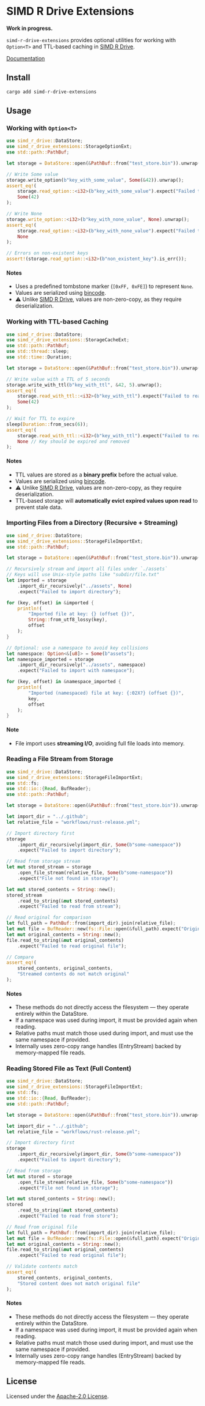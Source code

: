 # SIMD R Drive Extensions

**Work in progress.**

`simd-r-drive-extensions` provides optional utilities for working with `Option<T>` and TTL-based caching in [SIMD R Drive](https://crates.io/crates/simd-r-drive).

[Documentation](https://docs.rs/simd-r-drive-extensions/latest/simd_r_drive_extensions/)

## Install

```sh
cargo add simd-r-drive-extensions
```

## Usage

### Working with `Option<T>`
```rust
use simd_r_drive::DataStore;
use simd_r_drive_extensions::StorageOptionExt;
use std::path::PathBuf;

let storage = DataStore::open(&PathBuf::from("test_store.bin")).unwrap();

// Write Some value
storage.write_option(b"key_with_some_value", Some(&42)).unwrap();
assert_eq!(
    storage.read_option::<i32>(b"key_with_some_value").expect("Failed to read key1"),
    Some(42)
);

// Write None
storage.write_option::<i32>(b"key_with_none_value", None).unwrap();
assert_eq!(
    storage.read_option::<i32>(b"key_with_none_value").expect("Failed to read key2"),
    None
);

// Errors on non-existent keys
assert!(storage.read_option::<i32>(b"non_existent_key").is_err());
```

#### Notes

- Uses a predefined tombstone marker (`[0xFF, 0xFE]`) to represent `None`.
- Values are serialized using [bincode](https://crates.io/crates/bincode).
- ⚠️ Unlike [SIMD R Drive](https://crates.io/crates/simd-r-drive), values are non-zero-copy, as they require deserialization.

### Working with TTL-based Caching
```rust
use simd_r_drive::DataStore;
use simd_r_drive_extensions::StorageCacheExt;
use std::path::PathBuf;
use std::thread::sleep;
use std::time::Duration;

let storage = DataStore::open(&PathBuf::from("test_store.bin")).unwrap();

// Write value with a TTL of 5 seconds
storage.write_with_ttl(b"key_with_ttl", &42, 5).unwrap();
assert_eq!(
    storage.read_with_ttl::<i32>(b"key_with_ttl").expect("Failed to read key"),
    Some(42)
);

// Wait for TTL to expire
sleep(Duration::from_secs(6));
assert_eq!(
    storage.read_with_ttl::<i32>(b"key_with_ttl").expect("Failed to read key"),
    None // Key should be expired and removed
);
```

#### Notes

- TTL values are stored as a **binary prefix** before the actual value.
- Values are serialized using [bincode](https://crates.io/crates/bincode).
- ⚠️ Unlike [SIMD R Drive](https://crates.io/crates/simd-r-drive), values are non-zero-copy, as they require deserialization.
- TTL-based storage will **automatically evict expired values upon read** to prevent stale data.

### Importing Files from a Directory (Recursive + Streaming)

```rust
use simd_r_drive::DataStore;
use simd_r_drive_extensions::StorageFileImportExt;
use std::path::PathBuf;

let storage = DataStore::open(&PathBuf::from("test_store.bin")).unwrap();

// Recursively stream and import all files under `./assets`
// Keys will use Unix-style paths like "subdir/file.txt"
let imported = storage
    .import_dir_recursively("../assets", None)
    .expect("Failed to import directory");

for (key, offset) in &imported {
    println!(
        "Imported file at key: {} (offset {})",
        String::from_utf8_lossy(key),
        offset
    );
}

// Optional: use a namespace to avoid key collisions
let namespace: Option<&[u8]> = Some(b"assets");
let namespace_imported = storage
    .import_dir_recursively("../assets", namespace)
    .expect("Failed to import with namespace");

for (key, offset) in &namespace_imported {
    println!(
        "Imported (namespaced) file at key: {:02X?} (offset {})",
        key,
        offset
    );
}
```

#### Note

- File import uses **streaming I/O**, avoiding full file loads into memory.

### Reading a File Stream from Storage

```rust
use simd_r_drive::DataStore;
use simd_r_drive_extensions::StorageFileImportExt;
use std::fs;
use std::io::{Read, BufReader};
use std::path::PathBuf;

let storage = DataStore::open(&PathBuf::from("test_store.bin")).unwrap();

let import_dir = "../.github";
let relative_file = "workflows/rust-release.yml";

// Import directory first
storage
    .import_dir_recursively(import_dir, Some(b"some-namespace"))
    .expect("Failed to import directory");

// Read from storage stream
let mut stored_stream = storage
    .open_file_stream(relative_file, Some(b"some-namespace"))
    .expect("File not found in storage");

let mut stored_contents = String::new();
stored_stream
    .read_to_string(&mut stored_contents)
    .expect("Failed to read from stream");

// Read original for comparison
let full_path = PathBuf::from(import_dir).join(relative_file);
let mut file = BufReader::new(fs::File::open(&full_path).expect("Original file missing"));
let mut original_contents = String::new();
file.read_to_string(&mut original_contents)
    .expect("Failed to read original file");

// Compare
assert_eq!(
    stored_contents, original_contents,
    "Streamed contents do not match original"
);

```

#### Notes

- These methods do not directly access the filesystem — they operate entirely within the DataStore.
- If a namespace was used during import, it must be provided again when reading.
- Relative paths must match those used during import, and must use the same namespace if provided.
- Internally uses zero-copy range handles (EntryStream) backed by memory-mapped file reads.

### Reading Stored File as Text (Full Content)

```rust
use simd_r_drive::DataStore;
use simd_r_drive_extensions::StorageFileImportExt;
use std::fs;
use std::io::{Read, BufReader};
use std::path::PathBuf;

let storage = DataStore::open(&PathBuf::from("test_store.bin")).unwrap();

let import_dir = "../.github";
let relative_file = "workflows/rust-release.yml";

// Import directory first
storage
    .import_dir_recursively(import_dir, Some(b"some-namespace"))
    .expect("Failed to import directory");

// Read from storage
let mut stored = storage
    .open_file_stream(relative_file, Some(b"some-namespace"))
    .expect("File not found in storage");

let mut stored_contents = String::new();
stored
    .read_to_string(&mut stored_contents)
    .expect("Failed to read from store");

// Read from original file
let full_path = PathBuf::from(import_dir).join(relative_file);
let mut file = BufReader::new(fs::File::open(&full_path).expect("Original file missing"));
let mut original_contents = String::new();
file.read_to_string(&mut original_contents)
    .expect("Failed to read original file");

// Validate contents match
assert_eq!(
    stored_contents, original_contents,
    "Stored content does not match original file"
);
```

#### Notes

- These methods do not directly access the filesystem — they operate entirely within the DataStore.
- If a namespace was used during import, it must be provided again when reading.
- Relative paths must match those used during import, and must use the same namespace if provided.
- Internally uses zero-copy range handles (EntryStream) backed by memory-mapped file reads.

## License

Licensed under the [Apache-2.0 License](LICENSE).
